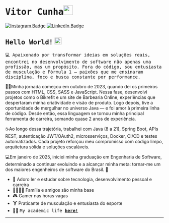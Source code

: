 # <samp>Vitor Cunha</samp><img src="https://github.com/mupezzuol/mupezzuol/blob/master/assets/mario_hello_big.gif" width="30px" height="30px">

[![Instagram Badge](https://img.shields.io/badge/Instagram-%23E4405F.svg?&style=flat-square&logo=instagram&logoColor=white&color=071A2C&link=https://www.instagram.com/mupezzuol)]()
[![LinkedIn Badge](https://img.shields.io/badge/LinkedIn-%23E4405F.svg?&style=flat-square&logo=linkedin&logoColor=white&color=071A2C&link=https://www.linkedin.com/in/mupezzuol/)](https://www.linkedin.com/in/techdevjava/)

## <samp>Hello World!</samp> <img src="https://github.com/mupezzuol/mupezzuol/blob/master/assets/earth.gif" width="22px" height="22px">

<samp>💻 Apaixonado por transformar ideias em soluções reais, encontrei no desenvolvimento de software não apenas uma profissão, mas um propósito. Fora do código, sou entusiasta de musculação e Fórmula 1 — paixões que me ensinaram disciplina, foco e busca constante por performance.

🚶‍♂️Minha jornada começou em outubro de 2023, quando dei os primeiros passos com HTML, CSS, SASS e JavaScript. Nessa fase, desenvolvi projetos como o Bikrefit e um site de Barbearia Online, experiências que despertaram minha criatividade e visão de produto.
Logo depois, tive a oportunidade de mergulhar no universo Java — e foi amor à primeira linha de código. Desde então, essa linguagem se tornou minha principal ferramenta de carreira, somando quase 2 anos de experiência.

☕Ao longo dessa trajetória, trabalhei com Java (8 a 21), Spring Boot, APIs REST, autenticação JWT/OAuth2, microsserviços, Docker, CI/CD e testes automatizados. Cada projeto reforçou meu compromisso com código limpo, arquitetura sólida e soluções escaláveis.

💻Em janeiro de 2025, iniciei minha graduação em Engenharia de Software, determinado a continuar evoluindo e a alcançar minha meta: tornar-me um dos maiores engenheiros de software do Brasil. 🚀


- 📖 Adoro ler e estudar sobre tecnologia, desenvolvimento pessoal e carreira
- 👨‍👩‍👧‍👦 Família e amigos são minha base
- 🎮 Gamer nas horas vagas
- 🏋️ Praticante de musculação e entusiasta do esporte
- 👨‍🎓&nbsp;<samp>My academic life [__here!__](https://github.com/Vitor192/Certificados)</samp>

---
